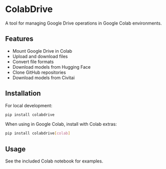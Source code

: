 # ColabDrive

A tool for managing Google Drive operations in Google Colab environments.

## Features

- Mount Google Drive in Colab
- Upload and download files
- Convert file formats
- Download models from Hugging Face
- Clone GitHub repositories
- Download models from Civitai

## Installation

For local development:
```bash
pip install colabdrive
```

When using in Google Colab, install with Colab extras:
```bash
pip install colabdrive[colab]
```

## Usage

See the included Colab notebook for examples.

